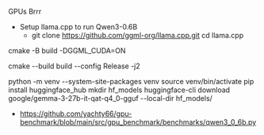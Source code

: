 GPUs Brrr

- Setup llama.cpp to run Qwen3-0.6B
  - git clone https://github.com/ggml-org/llama.cpp.git
cd llama.cpp

cmake -B build -DGGML_CUDA=ON

cmake --build build --config Release -j2


python -m venv --system-site-packages venv
source venv/bin/activate
pip install huggingface_hub
mkdir hf_models 
huggingface-cli download google/gemma-3-27b-it-qat-q4_0-gguf --local-dir hf_models/

- https://github.com/yachty66/gpu-benchmark/blob/main/src/gpu_benchmark/benchmarks/qwen3_0_6b.py